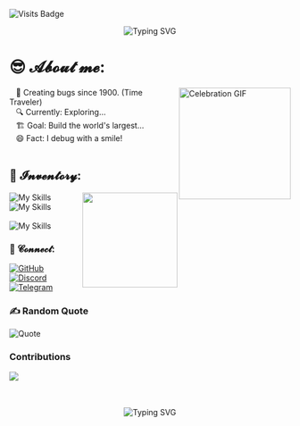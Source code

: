 ![Visits Badge](https://komarev.com/ghpvc/?username=prince-ohio&style=flat-square)

<p align="center">
    <img src="https://readme-typing-svg.demolab.com?font=Fira+Code&pause=1000&color=0366D6&center=true&width=435&lines=Hi!+Welcome+to+my+GitHub+profile.;What+are+you+exactly+searching+for%3F" alt="Typing SVG" />
</p>

# 😎 𝓐𝓫𝓸𝓾𝓽 𝓶𝓮:

  <img align=right src="https://media1.giphy.com/media/v1.Y2lkPTc5MGI3NjExbWs0aHJ1a2hlNmt5cTc1bXlsY2g4eTB4eWQxZDJqaDVnYmdmbnRjZyZlcD12MV9pbnRlcm5hbF9naWZfYnlfaWQmY3Q9Zw/YAYZh6hELIivibOJWH/giphy.gif" alt="Celebration GIF" width="200"/>

  &nbsp;&nbsp; 🧠 Creating bugs since 1900. (Time Traveler)<br>
  &nbsp;&nbsp; 🔍 Currently: Exploring...<br>
  &nbsp;&nbsp; 🏗️ Goal: Build the world's largest...<br>
  &nbsp;&nbsp; 😄 Fact: I debug with a smile!
<br>
<br>
## 🧰 𝓘𝓷𝓿𝓮𝓷𝓽𝓸𝓻𝔂:
<img src="https://media3.giphy.com/media/v1.Y2lkPTc5MGI3NjExcnNtcDMxYjk5b3V0Y2tuMDR1NzlrY2pmaTRidWdjenB3Z2NpeHJkZCZlcD12MV9pbnRlcm5hbF9naWZfYnlfaWQmY3Q9Zw/VgSjnwSoqiPjRRIJ1F/giphy.gif" align="right" width="170" />


<p>
    <img src="https://skillicons.dev/icons?i=vscode,c,java,py,bash&theme=light" alt="My Skills" />
  <img src="https://skillicons.dev/icons?i=html,css,js,mongodb,express,react,nodejs" alt="My Skills" />
<br>
<br>
  <img src="https://skillicons.dev/icons?i=pr,ps,figma,asd,postman,docker,asd,windows,ubuntu,kali" alt="My Skills" />
</p>


### 🤝 𝓒𝓸𝓷𝓷𝓮𝓬𝓽:
[![GitHub](https://img.shields.io/badge/GitHub-%23121011.svg?style=for-the-badge&logo=github&logoColor=white)](https://github.com/prince-ohio)<br>
[![Discord](https://img.shields.io/badge/Discord-%237289DA.svg?style=for-the-badge&logo=discord&logoColor=white)](https://discord.com/users/1348188238107377685)<br>
[![Telegram](https://img.shields.io/badge/Telegram-2CA5E0?style=for-the-badge&logo=telegram&logoColor=white)](https://t.me/prince_ohio)
<br>

### ✍️ Random Quote

![Quote](https://quotes-github-readme.vercel.app/api?type=horizontal&theme=radical)<br> 

### Contributions
<img src="https://pacman.abozanona.me?username=prince-ohio" /><br>
<br>
<br>

<p align="center">
   <img src="https://readme-typing-svg.demolab.com?font=Fira+Code&pause=1000&color=EFBF04&width=600&lines=A+man+may+forgive+a+broken+heart%2C;+but+his+wounded+ego+will+always+seek+revenge." alt="Typing SVG" /></a>
</p>
